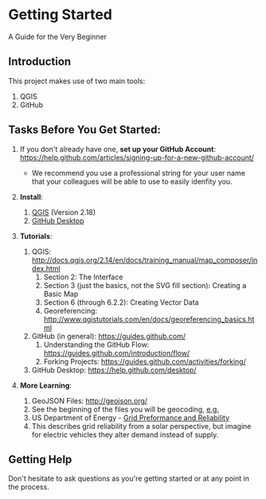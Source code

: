 # Getting Started
A Guide for the Very Beginner

## Introduction
This project makes use of two main tools:

1. QGIS
1. GitHub

## Tasks Before You Get Started:
1. If you don't already have one, __set up your GitHub Account__:  https://help.github.com/articles/signing-up-for-a-new-github-account/ 
   * We recommend you use a professional string for your user name that your colleagues will be able to use to easily idenfity you.

1. __Install__:
   1. [QGIS](http://qgis.org) (Version 2.18)
   1. [GitHub Desktop](https://desktop.github.com/)

1. __Tutorials__:
   1. QGIS: http://docs.qgis.org/2.14/en/docs/training_manual/map_composer/index.html
      1. Section 2: The Interface
      1. Section 3 (just the basics, not the SVG fill section): Creating a Basic Map
      1. Section 6 (through 6.2.2): Creating Vector Data
      1. Georeferencing: http://www.qgistutorials.com/en/docs/georeferencing_basics.html
   1. GitHub (in general): https://guides.github.com/ 
      1. Understanding the GitHub Flow: https://guides.github.com/introduction/flow/
	  1. Forking Projects: https://guides.github.com/activities/forking/
   1. GitHub Desktop: https://help.github.com/desktop/

1. __More Learning__:
   1. GeoJSON Files: http://geojson.org/
   1. See the beginning of the files you will be geocoding, [e.g.](https://github.com/BenMDawson/SCE_circuit_mapping/blob/master/2016_Data/Adelanto.pdf)
   1. US Department of Energy - [Grid Preformance and Reliability](https://energy.gov/eere/solar/grid-performance-and-reliability)
   	1. This describes grid reliability from a solar perspective, but imagine for electric vehicles they alter demand instead of supply.
   
## Getting Help
Don't hesitate to ask questions as you're getting started or at any point in the process.
